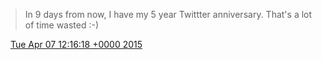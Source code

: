 > In 9 days from now, I have my 5 year Twittter anniversary\. That's a lot of time wasted :\-\)

<img src="../../media/tweet.ico" width="12" /> [Tue Apr 07 12:16:18 +0000 2015](https://twitter.com/DromerDenker/status/585415804436504577)